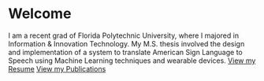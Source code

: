 Welcome
=======

I am a recent grad of Florida Polytechnic University, where I majored in Information & Innovation Technology. My M.S. thesis involved the design and implementation of a system to translate American Sign Language to Speech using Machine Learning techniques and wearable devices.
[View my Resume](https://drive.google.com/file/d/0B3-jfSdy2_lZMEYwLVlHYUJtLUU/view?usp=sharing)
[View my Publications](https://www.researchgate.net/profile/Rabeet_Fatmi)

